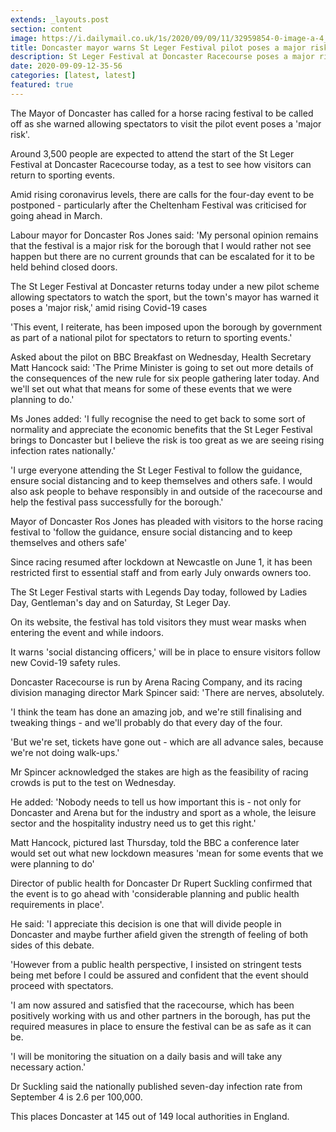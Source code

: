 ```yaml
---
extends: _layouts.post
section: content
image: https://i.dailymail.co.uk/1s/2020/09/09/11/32959854-0-image-a-4_1599648560977.jpg 
title: Doncaster mayor warns St Leger Festival pilot poses a major risk 
description: St Leger Festival at Doncaster Racecourse poses a major risk, the towns mayor, Ros Jones has said. The racing festival is set to start today and last until Saturday. 
date: 2020-09-09-12-35-56 
categories: [latest, latest] 
featured: true 
--- 
```

The Mayor of Doncaster has called for a horse racing festival to be called off as she warned allowing spectators to visit the pilot event poses a 'major risk'. 

Around 3,500 people are expected to attend the start of the St Leger Festival at Doncaster Racecourse today, as a test to see how visitors can return to sporting events.

Amid rising coronavirus levels, there are calls for the four-day event to be postponed - particularly after the Cheltenham Festival was criticised for going ahead in March.

Labour mayor for Doncaster Ros Jones said: 'My personal opinion remains that the festival is a major risk for the borough that I would rather not see happen but there are no current grounds that can be escalated for it to be held behind closed doors.

The St Leger Festival at Doncaster returns today under a new pilot scheme allowing spectators to watch the sport, but the town's mayor has warned it poses a 'major risk,' amid rising Covid-19 cases 

'This event, I reiterate, has been imposed upon the borough by government as part of a national pilot for spectators to return to sporting events.'

Asked about the pilot on BBC Breakfast on Wednesday, Health Secretary Matt Hancock said: 'The Prime Minister is going to set out more details of the consequences of the new rule for six people gathering later today. And we'll set out what that means for some of these events that we were planning to do.' 

Ms Jones added: 'I fully recognise the need to get back to some sort of normality and appreciate the economic benefits that the St Leger Festival brings to Doncaster but I believe the risk is too great as we are seeing rising infection rates nationally.' 

'I urge everyone attending the St Leger Festival to follow the guidance, ensure social distancing and to keep themselves and others safe. I would also ask people to behave responsibly in and outside of the racecourse and help the festival pass successfully for the borough.'

Mayor of Doncaster Ros Jones has pleaded with visitors to the horse racing festival to 'follow the guidance, ensure social distancing and to keep themselves and others safe'

Since racing resumed after lockdown at Newcastle on June 1, it has been restricted first to essential staff and from early July onwards owners too.

The St Leger Festival starts with Legends Day today, followed by Ladies Day, Gentleman's day and on Saturday, St Leger Day. 

On its website, the festival has told visitors they must wear masks when entering the event and while indoors.

It warns 'social distancing officers,' will be in place to ensure visitors follow new Covid-19 safety rules.

Doncaster Racecourse is run by Arena Racing Company, and its racing division managing director Mark Spincer said: 'There are nerves, absolutely.

'I think the team has done an amazing job, and we're still finalising and tweaking things - and we'll probably do that every day of the four.

'But we're set, tickets have gone out - which are all advance sales, because we're not doing walk-ups.'

Mr Spincer acknowledged the stakes are high as the feasibility of racing crowds is put to the test on Wednesday.

He added: 'Nobody needs to tell us how important this is - not only for Doncaster and Arena but for the industry and sport as a whole, the leisure sector and the hospitality industry need us to get this right.'

Matt Hancock, pictured last Thursday, told the BBC a conference later would set out what new lockdown measures 'mean for some events that we were planning to do'

Director of public health for Doncaster Dr Rupert Suckling confirmed that the event is to go ahead with 'considerable planning and public health requirements in place'.

He said: 'I appreciate this decision is one that will divide people in Doncaster and maybe further afield given the strength of feeling of both sides of this debate.

'However from a public health perspective, I insisted on stringent tests being met before I could be assured and confident that the event should proceed with spectators.



'I am now assured and satisfied that the racecourse, which has been positively working with us and other partners in the borough, has put the required measures in place to ensure the festival can be as safe as it can be.

'I will be monitoring the situation on a daily basis and will take any necessary action.'

Dr Suckling said the nationally published seven-day infection rate from September 4 is 2.6 per 100,000.

This places Doncaster at 145 out of 149 local authorities in England.

